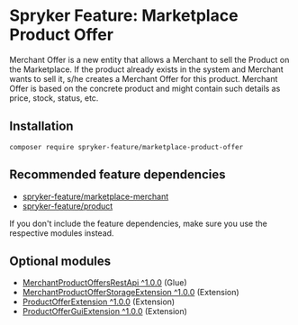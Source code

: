 # Spryker Feature: Marketplace Product Offer

Merchant Offer is a new entity that allows a Merchant to sell the Product on the Marketplace. If the product already exists in the system and Merchant wants to sell it, s/he creates a Merchant Offer for this product. Merchant Offer is based on the concrete product and might contain such details as price, stock, status, etc.

## Installation

```
composer require spryker-feature/marketplace-product-offer
```

## Recommended feature dependencies
- [spryker-feature/marketplace-merchant](https://github.com/spryker-feature/marketplace-merchant)
- [spryker-feature/product](https://github.com/spryker-feature/product)

If you don't include the feature dependencies, make sure you use the respective modules instead.

## Optional modules
- [MerchantProductOffersRestApi ^1.0.0](https://github.com/spryker/merchant-product-offers-rest-api) (Glue)
- [MerchantProductOfferStorageExtension ^1.0.0](https://github.com/spryker/merchant-product-offer-storage-extension) (Extension)
- [ProductOfferExtension ^1.0.0](https://github.com/spryker/product-offer-extension) (Extension)
- [ProductOfferGuiExtension ^1.0.0](https://github.com/spryker/product-offer-gui-extension) (Extension)
